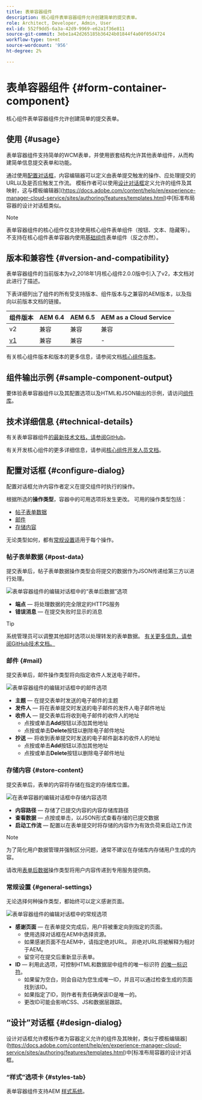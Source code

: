 ```yaml
---
title: 表单容器组件
description: 核心组件表单容器组件允许创建简单的提交表单。
role: Architect, Developer, Admin, User
exl-id: 552f9dd5-6a3a-42d9-9969-e62a1f36e811
source-git-commit: 3ebe1a42d265185b36424b01844f4a00f05d4724
workflow-type: tm+mt
source-wordcount: '956'
ht-degree: 2%

---
```


# 表单容器组件 {#form-container-component}

核心组件表单容器组件允许创建简单的提交表单。

## 使用 {#usage}

表单容器组件支持简单的WCM表单，并使用嵌套结构允许其他表单组件，从而构建简单信息提交表单和功能。

通过使用[配置对话框](#configure-dialog)，内容编辑器可以定义由表单提交触发的操作、应处理提交的URL以及是否应触发工作流。 模板作者可以使用[设计对话框](#design-dialog)定义允许的组件及其映射，这与模板编辑器](https://docs.adobe.com/content/help/en/experience-manager-cloud-service/sites/authoring/features/templates.html)中[标准布局容器的设计对话框类似。

>[!NOTE]
>
>表单容器组件的核心组件仅支持使用核心组件表单组件（按钮、文本、隐藏等）。 不支持在核心组件表单容器内使用[基础组件](https://docs.adobe.com/content/help/en/experience-manager-65/authoring/siteandpage/default-components-foundation.html)表单组件（反之亦然）。

## 版本和兼容性 {#version-and-compatibility}

表单容器组件的当前版本为v2,2018年1月核心组件2.0.0版中引入了v2，本文档对此进行了描述。

下表详细列出了组件的所有受支持版本、组件版本与之兼容的AEM版本，以及指向以前版本文档的链接。

| 组件版本 | AEM 6.4 | AEM 6.5 | AEM as a Cloud Service |
|--- |--- |--- |---|
| v2 | 兼容 | 兼容 | 兼容 |
| [v1](/help/components/v1/form-container-v1.md) | 兼容 | 兼容 | - |

有关核心组件版本和版本的更多信息，请参阅文档[核心组件版本](/help/versions.md)。

## 组件输出示例 {#sample-component-output}

要体验表单容器组件以及其配置选项以及HTML和JSON输出的示例，请访问[组件库](https://adobe.com/go/aem_cmp_library_form_container)。

## 技术详细信息 {#technical-details}

有关表单容器组件[的最新技术文档，请参阅GitHub](https://adobe.com/go/aem_cmp_tech_form_container_v2)。

有关开发核心组件的更多详细信息，请参阅[核心组件开发人员文档](/help/developing/overview.md)。

## 配置对话框 {#configure-dialog}

配置对话框允许内容作者定义在提交组件时执行的操作。

根据所选的&#x200B;**操作类型**，容器中的可用选项将发生更改。 可用的操作类型包括：

* [帖子表单数据](#post-data)
* [邮件](#mail)
* [存储内容](#store-content)

无论类型如何，都有[常规设置](#general-settings)适用于每个操作。

### 帖子表单数据 {#post-data}

提交表单后，帖子表单数据操作类型会将提交的数据作为JSON传递给第三方以进行处理。

![表单容器组件的编辑对话框中的“表单后数据”选项](/help/assets/form-container-edit-post.png)

* **端点**  — 将处理数据的完全限定的HTTPS服务
* **错误消息**  — 在提交失败时显示的消息

>[!TIP]
>系统管理员可以调整其他超时选项以处理转发的表单数据。 [有关更多信息，请参阅GitHub技术文档。](https://github.com/adobe/aem-core-wcm-components/tree/master/content/src/content/jcr_root/apps/core/wcm/components/form/actions/rpc)

### 邮件 {#mail}

提交表单后，邮件操作类型将向指定收件人发送电子邮件。

![表单容器组件的编辑对话框中的邮件选项](/help/assets/form-container-edit-mail.png)

* **主题**  — 在提交表单时发送的电子邮件的主题
* **发件人**  — 将在表单提交时发送的电子邮件的发件人电子邮件地址
* **收件人**  — 提交表单后将收到电子邮件的收件人的地址
   * 点按或单击&#x200B;**Add**&#x200B;按钮以添加其他地址
   * 点按或单击&#x200B;**Delete**&#x200B;按钮以删除电子邮件地址
* **抄送**  — 将收到表单提交时发送的电子邮件副本的收件人的地址
   * 点按或单击&#x200B;**Add**&#x200B;按钮以添加其他地址
   * 点按或单击&#x200B;**Delete**&#x200B;按钮以删除电子邮件地址

### 存储内容 {#store-content}

提交表单后，表单的内容将存储在指定的存储库位置。

![在表单容器的编辑对话框中存储内容选项](/help/assets/form-container-edit-store.png)

* **内容路径**  — 存储了已提交内容的内容存储库路径
* **查看数据**  — 点按或单击，以JSON形式查看存储的已提交数据
* **启动工作流**  — 配置以在表单提交时将存储的内容作为有效负荷来启动工作流

>[!NOTE]
>
>为了简化用户数据管理并强制区分问题，通常不建议在存储库内存储用户生成的内容。
>
>请改用[表单后数据](#post-data)操作类型将用户内容传递到专用服务提供商。

### 常规设置 {#general-settings}

无论选择何种操作类型，都始终可以定义感谢页面。

![表单容器组件的编辑对话框中的常规选项](/help/assets/form-container-edit-general.png)

* **感谢页面**  — 在表单提交完成后，用户将被重定向到指定的页面。
   * 使用选择对话框在AEM中选择资源。
   * 如果感谢页面不在AEM中，请指定绝对URL。 非绝对URL将被解释为相对于AEM。
   * 留空可在提交后重新显示表单。
* **ID**  — 利用此选项，可控制HTML和数据层中组件的唯一标识符 [的唯一标识符](/help/developing/data-layer/overview.md)。
   * 如果留为空白，则会自动为您生成唯一ID，并且可以通过检查生成的页面找到该ID。
   * 如果指定了ID，则作者有责任确保该ID是唯一的。
   * 更改ID可能会影响CSS、JS和数据层跟踪。

## “设计”对话框 {#design-dialog}

设计对话框允许模板作者为容器定义允许的组件及其映射，类似于模板编辑器](https://docs.adobe.com/content/help/en/experience-manager-cloud-service/sites/authoring/features/templates.html)中[标准布局容器的设计对话框。

### “样式”选项卡 {#styles-tab}

表单容器组件支持AEM [样式系统](/help/get-started/authoring.md#component-styling)。
